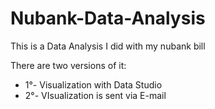 # Nubank-Data-Analysis
This is a Data Analysis I did with my nubank bill

There are two versions of it:

* 1°- Visualization with Data Studio
* 2°- VIsualization is sent via E-mail
